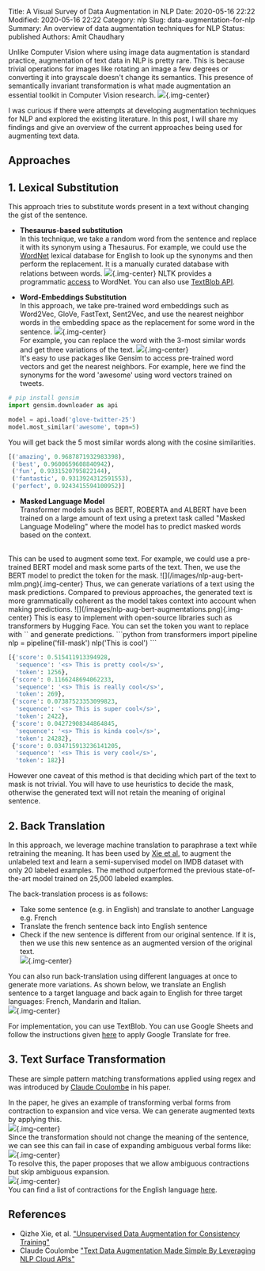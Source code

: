 Title: A Visual Survey of Data Augmentation in NLP
Date: 2020-05-16 22:22
Modified: 2020-05-16 22:22
Category: nlp
Slug: data-augmentation-for-nlp
Summary: An overview of data augmentation techniques for NLP
Status: published
Authors: Amit Chaudhary

Unlike Computer Vision where using image data augmentation is standard practice, augmentation of text data in NLP is pretty rare. This is because trivial operations for images like rotating an image a few degrees or converting it into grayscale doesn't change its semantics. This presence of semantically invariant transformation is what made augmentation an essential toolkit in Computer Vision research.
![](/images/semantic-invariance-nlp.png){.img-center}

I was curious if there were attempts at developing augmentation techniques for NLP and explored the existing literature. In this post, I will share my findings and give an overview of the current approaches being used for augmenting text data.

## Approaches
## 1. Lexical Substitution
This approach tries to substitute words present in a text without changing the gist of the sentence.

- **Thesaurus-based substitution**  
In this technique, we take a random word from the sentence and replace it with its synonym using a Thesaurus. For example, we could use the [WordNet](https://wordnet.princeton.edu/) lexical database for English to look up the synonyms and then perform the replacement. It is a manually curated database with relations between words.
![](/images/nlp-aug-wordnet.png){.img-center}
NLTK provides a programmatic [access](https://www.nltk.org/howto/wordnet.html) to WordNet. You can also use [TextBlob API](https://textblob.readthedocs.io/en/dev/quickstart.html#wordnet-integration).

- **Word-Embeddings Substitution**  
In this approach, we take pre-trained word embeddings such as Word2Vec, GloVe, FastText, Sent2Vec, and use the nearest neighbor words in the embedding space as the replacement for some word in the sentence.
![](/images/nlp-aug-embedding.png){.img-center}  
For example, you can replace the word with the 3-most similar words and get three variations of the text.
![](/images/nlp-aug-embedding-example.png){.img-center}  
It's easy to use packages like Gensim to access pre-trained word vectors and get the nearest neighbors. For example, here we find the synonyms for the word 'awesome' using word vectors trained on tweets.  
```python
# pip install gensim
import gensim.downloader as api

model = api.load('glove-twitter-25')  
model.most_similar('awesome', topn=5)
```
You will get back the 5 most similar words along with the cosine similarities.
```python
[('amazing', 0.9687871932983398),
 ('best', 0.9600659608840942),
 ('fun', 0.9331520795822144),
 ('fantastic', 0.9313924312591553),
 ('perfect', 0.9243415594100952)]
```  
  
- **Masked Language Model**  
Transformer models such as BERT, ROBERTA and ALBERT have been trained on a large amount of text using a pretext task called "Masked Language Modeling" where the model has to predict masked words based on the context.  
<br>
This can be used to augment some text. For example, we could use a pre-trained BERT model and mask some parts of the text. Then, we use the BERT model to predict the token for the mask.  
![](/images/nlp-aug-bert-mlm.png){.img-center}
Thus, we can generate variations of a text using the mask predictions. Compared to previous approaches, the generated text is more grammatically coherent as the model takes context into account when making predictions.
![](/images/nlp-aug-bert-augmentations.png){.img-center}  
This is easy to implement with open-source libraries such as transformers by Hugging Face. You can set the token you want to replace with `<mask>` and generate predictions.  
```python
from transformers import pipeline
nlp = pipeline('fill-mask')
nlp('This is <mask> cool')
```

```python
[{'score': 0.515411913394928,
  'sequence': '<s> This is pretty cool</s>',
  'token': 1256},
 {'score': 0.1166248694062233,
  'sequence': '<s> This is really cool</s>',
  'token': 269},
 {'score': 0.07387523353099823,
  'sequence': '<s> This is super cool</s>',
  'token': 2422},
 {'score': 0.04272908344864845,
  'sequence': '<s> This is kinda cool</s>',
  'token': 24282},
 {'score': 0.034715913236141205,
  'sequence': '<s> This is very cool</s>',
  'token': 182}]
```
However one caveat of this method is that deciding which part of the text to mask is not trivial. You will have to use heuristics to decide the mask, otherwise the generated text will not retain the meaning of original sentence.

## 2. Back Translation
In this approach, we leverage machine translation to paraphrase a text while retraining the meaning. It has been used by [Xie et al.](https://arxiv.org/abs/1904.12848) to augment the unlabeled text and learn a semi-supervised model on IMDB dataset with only 20 labeled examples. The method outperformed the previous state-of-the-art model trained on 25,000 labeled examples.

The back-translation process is as follows:  

- Take some sentence (e.g. in English) and translate to another Language e.g. French  
- Translate the french sentence back into English sentence  
- Check if the new sentence is different from our original sentence. If it is, then we use this new sentence as an augmented version of the original text.  
![](/images/nlp-aug-back-translation.png){.img-center}  

You can also run back-translation using different languages at once to generate more variations. As shown below, we translate an English sentence to a target language and back again to English for three target languages: French, Mandarin and Italian.  
![](/images/nlp-aug-backtranslation-multi.png){.img-center}  

For implementation, you can use TextBlob. You can use Google Sheets and follow the instructions given [here](https://amitness.com/2020/02/back-translation-in-google-sheets/) to apply Google Translate for free.  

## 3. Text Surface Transformation
These are simple pattern matching transformations applied using regex and was introduced by [Claude Coulombe](https://arxiv.org/abs/1812.04718) in his paper.

In the paper, he gives an example of transforming verbal forms from contraction to expansion and vice versa. We can generate augmented texts by applying this.  
![](/images/nlp-aug-contraction.png){.img-center}  
Since the transformation should not change the meaning of the sentence, we can see this can fail in case of expanding ambiguous verbal forms like:
![](/images/nlp-aug-contraction-ambiguity.png){.img-center}  
To resolve this, the paper proposes that we allow ambiguous contractions but skip ambiguous expansion.  
![](/images/nlp-aug-contraction-solution.png){.img-center}  
You can find a list of contractions for the English language [here](https://en.wikipedia.org/wiki/Wikipedia%3aList_of_English_contractions).

## References
- Qizhe Xie, et al. ["Unsupervised Data Augmentation for Consistency Training"](https://arxiv.org/abs/1904.12848)  
- Claude Coulombe ["Text Data Augmentation Made Simple By Leveraging NLP Cloud APIs"](https://arxiv.org/abs/1812.04718)